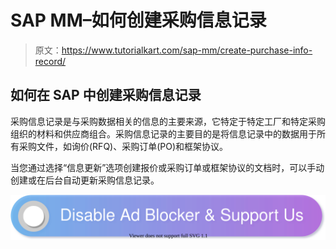 # SAP MM–如何创建采购信息记录

> 原文：<https://www.tutorialkart.com/sap-mm/create-purchase-info-record/>

## 如何在 SAP 中创建采购信息记录

采购信息记录是与采购数据相关的信息的主要来源，它特定于特定工厂和特定采购组织的材料和供应商组合。采购信息记录的主要目的是将信息记录中的数据用于所有采购文件，如询价(RFQ)、采购订单(PO)和框架协议。

当您通过选择“信息更新”选项创建报价或采购订单或框架协议的文档时，可以手动创建或在后台自动更新采购信息记录。

[![](img/925da31b32d6bc3827932f6c8afb11bb.png)](https://www.tutorialkart.com/)